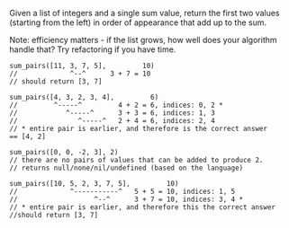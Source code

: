 Given a list of integers and a single sum value, return the first two values (starting from the left) in order of appearance that add up to the sum.

Note: efficiency matters - if the list grows, how well does your algorithm handle that? Try refactoring if you have time.

```
sum_pairs([11, 3, 7, 5],         10)
//             ^--^      3 + 7 = 10
// should return [3, 7]

sum_pairs([4, 3, 2, 3, 4],         6)
//         ^-----^         4 + 2 = 6, indices: 0, 2 *
//            ^-----^      3 + 3 = 6, indices: 1, 3
//               ^-----^   2 + 4 = 6, indices: 2, 4
// * entire pair is earlier, and therefore is the correct answer
== [4, 2]

sum_pairs([0, 0, -2, 3], 2)
// there are no pairs of values that can be added to produce 2.
// returns null/none/nil/undefined (based on the language)

sum_pairs([10, 5, 2, 3, 7, 5],         10)
//             ^-----------^   5 + 5 = 10, indices: 1, 5
//                   ^--^      3 + 7 = 10, indices: 3, 4 *
// * entire pair is earlier, and therefore this the correct answer
//should return [3, 7]
```
